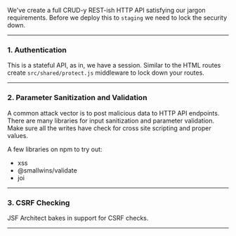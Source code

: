 We've create a full CRUD-y REST-ish HTTP API satisfying our jargon requirements. Before we deploy this to `staging` we need to lock the security down.

---
### 1. Authentication

This is a stateful API, as in, we have a session. Similar to the HTML routes create `src/shared/protect.js` middleware to lock down your routes.

---
### 2. Parameter Sanitization and Validation

A common attack vector is to post malicious data to HTTP API endpoints. There are many libraries for input sanitization and parameter validation. Make sure all the writes have check for cross site scripting and proper values.

A few libraries on npm to try out:

- xss
- @smallwins/validate
- joi

---
### 3. CSRF Checking

JSF Architect bakes in support for CSRF checks.

---
